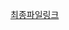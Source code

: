 [최종파일링크](https://nbviewer.org/github/LAGABI44/Project-AIFFELTHON/blob/main/%EC%B5%9C%EC%A2%85/%E1%84%89%E1%85%B3%E1%86%AF%E1%84%80%E1%85%B5%E1%84%85%E1%85%A9%E1%84%8B%E1%85%AE%E1%86%AB_%E1%84%80%E1%85%A5%E1%86%AB%E1%84%80%E1%85%A1%E1%86%BC%E1%84%89%E1%85%A2%E1%86%BC%E1%84%92%E1%85%AA%E1%86%AF(%E1%84%8E%E1%85%AC%E1%84%8C%E1%85%A9%E1%86%BC).ipynb)
